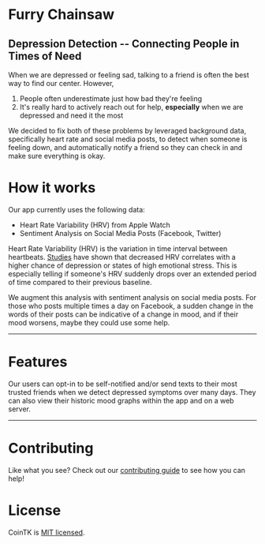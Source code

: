 # Furry Chainsaw
## Depression Detection -- Connecting People in Times of Need

When we are depressed or feeling sad, talking to a friend is often the best way to find our center. However,
	
1. People often underestimate just how bad they're feeling
2. It's really hard to actively reach out for help, **especially** when we are depressed and need it the most

We decided to fix both of these problems by leveraged background data, specifically heart rate and social media posts, to detect when someone is feeling down, and automatically notify a friend so they can check in and make sure everything is okay.



# How it works

Our app currently uses the following data:
* Heart Rate Variability (HRV) from Apple Watch
* Sentiment Analysis on Social Media Posts (Facebook, Twitter)


Heart Rate Variability (HRV) is the variation in time interval between heartbeats. [Studies](https://www.ncbi.nlm.nih.gov/pubmed/11138999) have shown that decreased HRV correlates with a higher chance of depression or states of high emotional stress. This is especially telling if someone's HRV suddenly drops over an extended period of time compared to their previous baseline.

We augment this analysis with sentiment analysis on social media posts. For those who posts multiple times a day on Facebook, a sudden change in the words of their posts can be indicative of a change in mood, and if their mood worsens, maybe they could use some help.


---

# Features

Our users can opt-in to be self-notified and/or send texts to their most trusted friends when we detect depressed symptoms over many days. They can also view their historic mood graphs within the app and on a web server.



---

# Contributing

Like what you see? Check out our [contributing guide](https://github.com/CoinTK/BitBox-Server/blob/master/CONTRIBUTING.md) to see how you can help!

# License

CoinTK is [MIT licensed](http://mit-license.org/).
